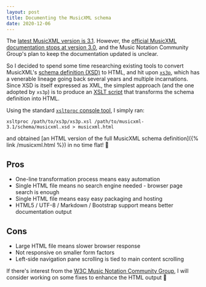 ```yaml
---
layout: post
title: Documenting the MusicXML schema
date: 2020-12-06
---
```

The [latest MusicXML version is 3.1](https://w3c.github.io/musicxml/). However, the [official MusicXML documentation stops at version 3.0](http://usermanuals.musicxml.com/MusicXML/MusicXML.htm), and the Music Notation Community Group's plan to keep the documentation updated is unclear.

So I decided to spend some time researching existing tools to convert MusicXML's [schema definition (XSD)](https://en.wikipedia.org/wiki/XML_Schema_(W3C)) to HTML, and hit upon [`xs3p`](https://github.com/Mapudo/xs3p), which has a venerable lineage going back several years and multiple incarnations. Since XSD is itself expressed as XML, the simplest approach (and the one adopted by `xs3p`) is to produce an [XSLT script](https://developer.mozilla.org/en-US/docs/Web/XSLT) that transforms the schema definition into HTML.

Using the standard [`xsltproc` console tool](http://xmlsoft.org/XSLT/), I simply ran:
```
xsltproc /path/to/xs3p/xs3p.xsl /path/to/musicxml-3.1/schema/musicxml.xsd > musicxml.html
```
and obtained [an HTML version of the full MusicXML schema definition]({% link /musicxml.html %}) in no time flat! :tada:

## Pros
- One-line transformation process means easy automation
- Single HTML file means no search engine needed - browser page search is enough
- Single HTML file means easy easy packaging and hosting
- HTML5 / UTF-8 / Markdown / Bootstrap support means better documentation output

## Cons
- Large HTML file means slower browser response
- Not responsive on smaller form factors
- Left-side navigation pane scrolling is tied to main content scrolling

If there's interest from the [W3C Music Notation Community Group](https://www.w3.org/community/music-notation/), I will consider working on some fixes to enhance the HTML output :crossed_fingers:
